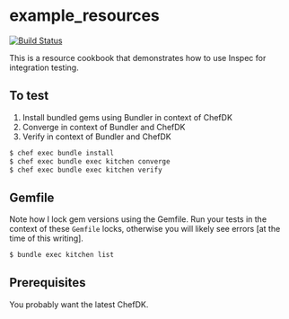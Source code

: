 # example_resources

[![Build Status](https://travis-ci.org/kevindickerson-cookbooks/example_resources.svg?branch=master)](https://travis-ci.org/kevindickerson-cookbooks/example_resources)

This is a resource cookbook that demonstrates how to use Inspec for integration testing.

## To test
1. Install bundled gems using Bundler in context of ChefDK
1. Converge in context of Bundler and ChefDK
1. Verify in context of Bundler and ChefDK

```bash
$ chef exec bundle install
$ chef exec bundle exec kitchen converge
$ chef exec bundle exec kitchen verify
```

## Gemfile

Note how I lock gem versions using the Gemfile. Run your tests in the context of these `Gemfile` locks, otherwise you will likely see errors [at the time of this writing].

```bash
$ bundle exec kitchen list
```

## Prerequisites

You probably want the latest ChefDK.
